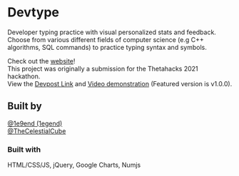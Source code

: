 # Devtype
Developer typing practice with visual personalized stats and feedback. Choose from various different fields of computer science (e.g C++ algorithms, SQL commands) to practice typing syntax and symbols.

Check out the [website](https://1e9end.github.io/devtype)! <br />
This project was originally a submission for the Thetahacks 2021 hackathon. <br />
View the [Devpost Link](https://devpost.com/software/devtype) and [Video demonstration](https://www.youtube.com/watch?v=ZdVcBjukAeg) (Featured version is v1.0.0).

## Built by
[@1e9end (1egend)](https://github.com/1e9end) <br />
[@TheCelestialCube](https://github.com/TheCelestialCube) <br/>

### Built with
HTML/CSS/JS, jQuery, Google Charts, Numjs

